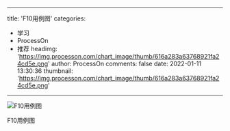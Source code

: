 
---
title: 'F10用例图'
categories: 
 - 学习
 - ProcessOn
 - 推荐
headimg: 'https://img.processon.com/chart_image/thumb/616a283a63768921fa24cd5e.png'
author: ProcessOn
comments: false
date: 2022-01-11 13:30:36
thumbnail: 'https://img.processon.com/chart_image/thumb/616a283a63768921fa24cd5e.png'
---

<div>   
<img class="thumb" alt="F10用例图" src="https://img.processon.com/chart_image/thumb/616a283a63768921fa24cd5e.png" referrerpolicy="no-referrer">
<p>F10用例图</p>  
</div>
            